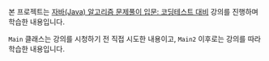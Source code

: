 본
프로젝트는 [자바(Java) 알고리즘 문제풀이 입문: 코딩테스트 대비](https://www.inflearn.com/course/%EC%9E%90%EB%B0%94-%EC%95%8C%EA%B3%A0%EB%A6%AC%EC%A6%98-%EB%AC%B8%EC%A0%9C%ED%92%80%EC%9D%B4-%EC%BD%94%ED%85%8C%EB%8C%80%EB%B9%84/)
강의를 진행하며 학습한 내용입니다.

`Main` 클래스는 강의를 시청하기 전 직접 시도한 내용이고, `Main2` 이후로는 강의를 따라 학습한 내용입니다.